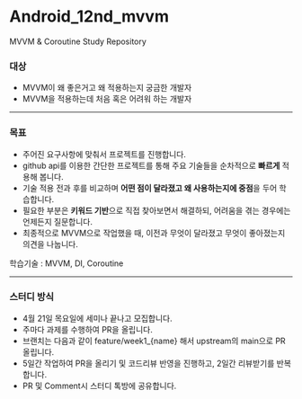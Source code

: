 # Android_12nd_mvvm
MVVM &amp; Coroutine Study Repository

### **대상**

- MVVM이 왜 좋은거고 왜 적용하는지 궁금한 개발자
- MVVM을 적용하는데 처음 혹은 어려워 하는 개발자

---
### **목표**

- 주어진 요구사항에 맞춰서 프로젝트를 진행합니다.
- github api를 이용한 간단한 프로젝트를 통해 주요 기술들을 순차적으로 **빠르게** 적용해 봅니다.
- 기술 적용 전과 후를 비교하며 **어떤 점이 달라졌고 왜 사용하는지에 중점**을 두어 학습합니다.
- 필요한 부분은 **키워드 기반**으로 직접 찾아보면서 해결하되, 어려움을 겪는 경우에는 언제든지 질문합니다.
- 최종적으로 MVVM으로 작업했을 때, 이전과 무엇이 달라졌고 무엇이 좋아졌는지 의견을 나눕니다.

학습기술 :  MVVM, DI, Coroutine

---
### **스터디 방식**

- 4월 21일 목요일에 세미나 끝나고 모집합니다.
- 주마다 과제를 수행하여 PR을 올립니다.
- 브랜치는 다음과 같이 feature/week1_{name} 해서 upstream의 main으로 PR 올립니다.
- 5일간 작업하여 PR을 올리기 및 코드리뷰 반영을 진행하고, 2일간 리뷰받기를 반복합니다.
- PR 및 Comment시 스터디 톡방에 공유합니다.
